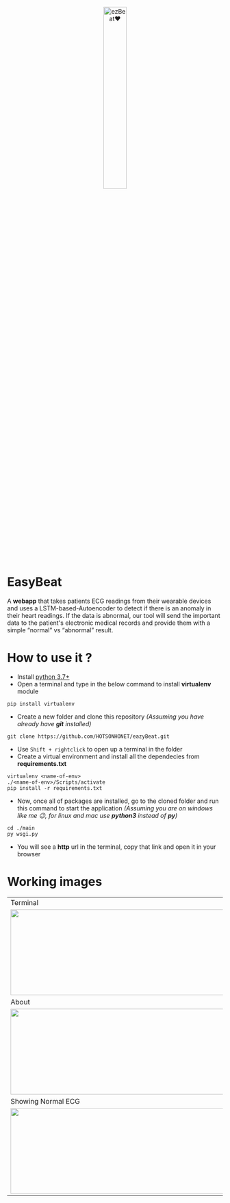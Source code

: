
<p align="center" width="100%">
    <img width="33%" src="https://user-images.githubusercontent.com/56304060/111104618-14b5e700-8577-11eb-8d28-a3348d1a4dcf.jpg" alt="ezBeat❤"> 
</p>



# EasyBeat 

A **webapp** that takes patients ECG readings from their wearable devices and uses a LSTM-based-Autoencoder to detect if there is an anomaly in their heart readings. If the data is abnormal, our tool will send the important data to the patient's electronic medical records and provide them with a simple “normal” vs “abnormal” result.


# How to use it ?

* Install [python 3.7+](https://www.python.org/downloads/release/python-378/)
* Open a terminal and type in the below command to install **virtualenv** module
~~~
pip install virtualenv
~~~

* Create a new folder and clone this repository *(Assuming you have already have **git** installed)*
~~~
git clone https://github.com/HOTSONHONET/eazyBeat.git
~~~

* Use `Shift + rightclick` to open up a terminal in the folder
* Create a virtual environment and install all the dependecies from **requirements.txt**
~~~
virtualenv <name-of-env>
./<name-of-env>/Scripts/activate
pip install -r requirements.txt
~~~
* Now, once all of packages are installed, go to the cloned folder and run this command to start the application *(Assuming you are on windows like me 😉, for linux and mac use **python3** instead of **py**)*
~~~
cd ./main
py wsgi.py
~~~

* You will see a **http** url in the terminal, copy that link and open it in your browser

# Working images

<table>
  <tr>
    <td>Terminal</td>
     <td>Homepage</td>
  </tr>
  <tr>
    <td><img src="https://user-images.githubusercontent.com/56304060/111106029-4c725e00-857a-11eb-8ca3-35259b4e84c0.png" width=500 height=200></td>
    <td><img src="https://user-images.githubusercontent.com/56304060/111106086-64e27880-857a-11eb-8158-1937308fdc40.png" width=500 height=200></td>
  </tr>
  <tr>
    <td>About</td>
     <td>Uploading the form</td>
  </tr>
  <tr>
    <td><img src="https://user-images.githubusercontent.com/56304060/111106089-67dd6900-857a-11eb-9cc9-c2058a474d6a.png" width=500 height=200></td>
    <td><img src="https://user-images.githubusercontent.com/56304060/111106107-7166d100-857a-11eb-839f-72583c91f9ad.png" width=500 height=200></td>
    
  </tr>
 <tr>
    <td>Showing Normal ECG</td>
     <td>Model prediction</td>
  </tr>
  <tr>    
    <td><img src="https://user-images.githubusercontent.com/56304060/111106116-73c92b00-857a-11eb-847b-b9f273f5a10f.png" width=500 height=200></td>
    <td><img src="https://user-images.githubusercontent.com/56304060/111106120-7592ee80-857a-11eb-8fd9-ed2ff9a43fee.png" width=500 height=200></td>
  </tr>
 </table>



